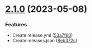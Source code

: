 # [2.1.0](https://github.com/hossainchisty/Real-Estate-Restaurant-Management/compare/v1.0.0...v2.1.0) (2023-05-08)


### Features

* Create release.yml ([53a7f60](https://github.com/hossainchisty/Real-Estate-Restaurant-Management/commit/53a7f6026932f1c2901d4f8f4b8412e08ac5abe8))
* Create releases.json ([8eb372c](https://github.com/hossainchisty/Real-Estate-Restaurant-Management/commit/8eb372c15d7c9fced15e5f40e2ca825254f3a88c))



